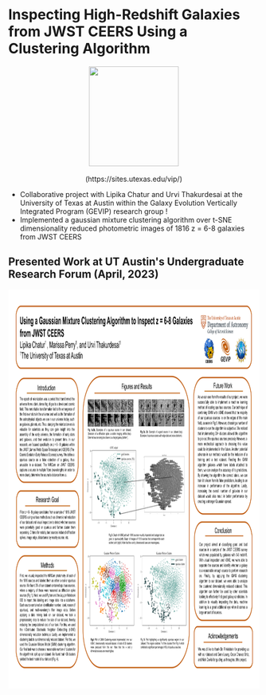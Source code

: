 # Inspecting High-Redshift Galaxies from JWST CEERS Using a Clustering Algorithm

<p align="center">
<img width="180" height="200" src= "https://user-images.githubusercontent.com/120825204/234086692-e96aa802-f497-46ee-aeb4-74b7abbdfdcd.png">
</p>

<p align="center">
(https://sites.utexas.edu/vip/)
</p>

* Collaborative project with Lipika Chatur and Urvi Thakurdesai at the University of Texas at Austin within the Galaxy Evolution Vertically Integrated Program (GEVIP) research group !
* Implemented a gaussian mixture clustering algorithm over t-SNE dimensionality reduced photometric images of 1816 z = 6-8 galaxies from JWST CEERS

## Presented Work at UT Austin's Undergraduate Research Forum (April, 2023)

<p align="center">
<img width="1000" height="800" src= "Spring 2023 Research Poster.png">
</p>
